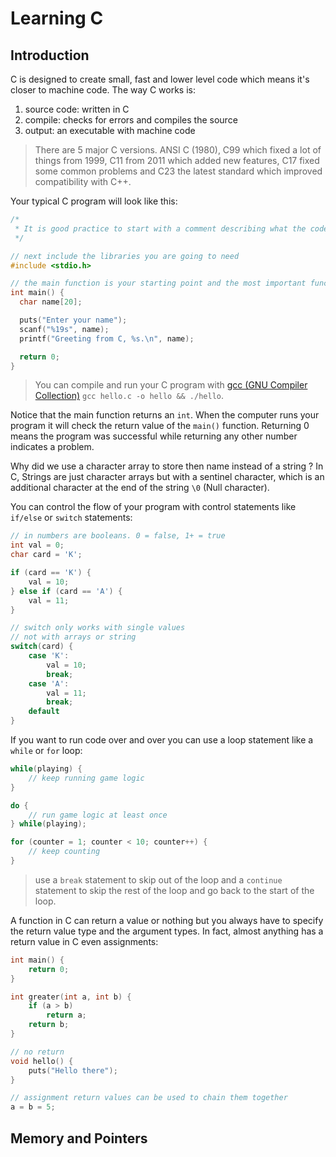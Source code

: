 # Learning C

## Introduction

C is designed to create small, fast and lower level code which means it's closer
to machine code. The way C works is:

1. source code: written in C
2. compile: checks for errors and compiles the source
3. output: an executable with machine code

> There are 5 major C versions. ANSI C (1980), C99 which fixed a lot of
> things from 1999, C11 from 2011 which added new features, C17 fixed some
> common problems and C23 the latest standard which improved compatibility with
> C++.

Your typical C program will look like this:

```c
/*
 * It is good practice to start with a comment describing what the code is about
 */

// next include the libraries you are going to need
#include <stdio.h>

// the main function is your starting point and the most important function
int main() {
  char name[20];

  puts("Enter your name");
  scanf("%19s", name);
  printf("Greeting from C, %s.\n", name);

  return 0;
}
```

> You can compile and run your C program with [gcc (GNU Compiler Collection)](https://gcc.gnu.org)
> `gcc hello.c -o hello && ./hello`.

Notice that the main function returns an `int`. When the computer runs your
program it will check the return value of the `main()` function. Returning 0
means the program was successful while returning any other number indicates a
problem.

Why did we use a character array to store then name instead of a string ? In C,
Strings are just character arrays but with a sentinel character, which is an
additional character at the end of the string `\0` (Null character).

You can control the flow of your program with control statements like `if/else`
or `switch` statements:

```c
// in numbers are booleans. 0 = false, 1+ = true
int val = 0;
char card = 'K';

if (card == 'K') {
    val = 10;
} else if (card == 'A') {
    val = 11;
}

// switch only works with single values
// not with arrays or string
switch(card) {
    case 'K':
        val = 10;
        break;
    case 'A':
        val = 11;
        break;
    default
}
```

If you want to run code over and over you can use a loop statement like a
`while` or `for` loop:

```c
while(playing) {
    // keep running game logic
}

do {
    // run game logic at least once
} while(playing);

for (counter = 1; counter < 10; counter++) {
    // keep counting
}
```

> use a `break` statement to skip out of the loop and a `continue` statement to
> skip the rest of the loop and go back to the start of the loop.

A function in C can return a value or nothing but you always have to specify
the return value type and the argument types. In fact, almost anything has a
return value in C even assignments:

```c
int main() {
    return 0;
}

int greater(int a, int b) {
    if (a > b)
        return a;
    return b;
}

// no return
void hello() {
    puts("Hello there");
}

// assignment return values can be used to chain them together
a = b = 5;
```

## Memory and Pointers
